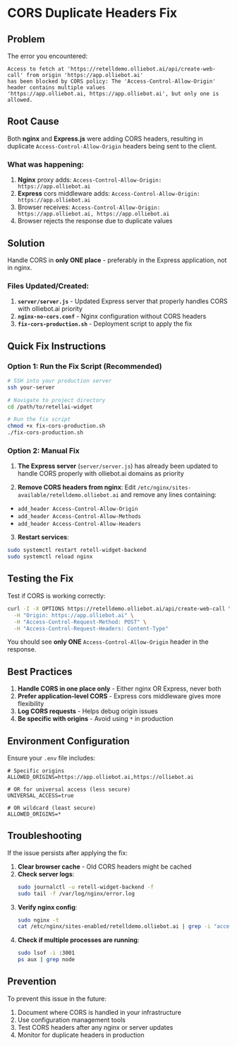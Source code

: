 # CORS Duplicate Headers Fix

## Problem
The error you encountered:
```
Access to fetch at 'https://retelldemo.olliebot.ai/api/create-web-call' from origin 'https://app.olliebot.ai' 
has been blocked by CORS policy: The 'Access-Control-Allow-Origin' header contains multiple values 
'https://app.olliebot.ai, https://app.olliebot.ai', but only one is allowed.
```

## Root Cause
Both **nginx** and **Express.js** were adding CORS headers, resulting in duplicate `Access-Control-Allow-Origin` headers being sent to the client.

### What was happening:
1. **Nginx** proxy adds: `Access-Control-Allow-Origin: https://app.olliebot.ai`
2. **Express** cors middleware adds: `Access-Control-Allow-Origin: https://app.olliebot.ai`
3. Browser receives: `Access-Control-Allow-Origin: https://app.olliebot.ai, https://app.olliebot.ai`
4. Browser rejects the response due to duplicate values

## Solution
Handle CORS in **only ONE place** - preferably in the Express application, not in nginx.

### Files Updated/Created:
1. **`server/server.js`** - Updated Express server that properly handles CORS with olliebot.ai priority
2. **`nginx-no-cors.conf`** - Nginx configuration without CORS headers
3. **`fix-cors-production.sh`** - Deployment script to apply the fix

## Quick Fix Instructions

### Option 1: Run the Fix Script (Recommended)
```bash
# SSH into your production server
ssh your-server

# Navigate to project directory
cd /path/to/retellai-widget

# Run the fix script
chmod +x fix-cors-production.sh
./fix-cors-production.sh
```

### Option 2: Manual Fix

1. **The Express server** (`server/server.js`) has already been updated to handle CORS properly with olliebot.ai domains as priority

2. **Remove CORS headers from nginx**:
Edit `/etc/nginx/sites-available/retelldemo.olliebot.ai` and remove any lines containing:
- `add_header Access-Control-Allow-Origin`
- `add_header Access-Control-Allow-Methods`
- `add_header Access-Control-Allow-Headers`

3. **Restart services**:
```bash
sudo systemctl restart retell-widget-backend
sudo systemctl reload nginx
```

## Testing the Fix

Test if CORS is working correctly:
```bash
curl -I -X OPTIONS https://retelldemo.olliebot.ai/api/create-web-call \
  -H "Origin: https://app.olliebot.ai" \
  -H "Access-Control-Request-Method: POST" \
  -H "Access-Control-Request-Headers: Content-Type"
```

You should see **only ONE** `Access-Control-Allow-Origin` header in the response.

## Best Practices

1. **Handle CORS in one place only** - Either nginx OR Express, never both
2. **Prefer application-level CORS** - Express cors middleware gives more flexibility
3. **Log CORS requests** - Helps debug origin issues
4. **Be specific with origins** - Avoid using `*` in production

## Environment Configuration

Ensure your `.env` file includes:
```env
# Specific origins
ALLOWED_ORIGINS=https://app.olliebot.ai,https://olliebot.ai

# OR for universal access (less secure)
UNIVERSAL_ACCESS=true

# OR wildcard (least secure)
ALLOWED_ORIGINS=*
```

## Troubleshooting

If the issue persists after applying the fix:

1. **Clear browser cache** - Old CORS headers might be cached
2. **Check server logs**:
   ```bash
   sudo journalctl -u retell-widget-backend -f
   sudo tail -f /var/log/nginx/error.log
   ```
3. **Verify nginx config**:
   ```bash
   sudo nginx -t
   cat /etc/nginx/sites-enabled/retelldemo.olliebot.ai | grep -i "access-control"
   ```
4. **Check if multiple processes are running**:
   ```bash
   sudo lsof -i :3001
   ps aux | grep node
   ```

## Prevention

To prevent this issue in the future:
1. Document where CORS is handled in your infrastructure
2. Use configuration management tools
3. Test CORS headers after any nginx or server updates
4. Monitor for duplicate headers in production 